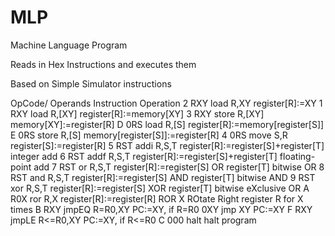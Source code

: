 MLP
===

Machine Language Program

Reads in Hex Instructions and executes them

Based on Simple Simulator instructions

OpCode/
Operands  Instruction       Operation
  2  RXY    load  R,XY        register[R]:=XY
  1  RXY    load  R,[XY]      register[R]:=memory[XY]
  3  RXY    store R,[XY]      memory[XY]:=register[R]
  D  0RS    load  R,[S]       register[R]:=memory[register[S]]
  E  0RS    store R,[S]       memory[register[S]]:=register[R]
  4  0RS    move  S,R         register[S]:=register[R]
  5  RST    addi  R,S,T       register[R]:=register[S]+register[T]
                                 integer add
  6  RST    addf  R,S,T       register[R]:=register[S]+register[T]
                                 floating-point add
  7  RST    or    R,S,T       register[R]:=register[S] OR register[T]
                                 bitwise OR
  8  RST    and   R,S,T       register[R]:=register[S] AND register[T]
                                 bitwise AND
  9  RST    xor   R,S,T       register[R]:=register[S] XOR register[T]
                                 bitwise eXclusive OR
  A  R0X    ror   R,X         register[R]:=register[R] ROR X
                                 ROtate Right register R for X times
  B  RXY    jmpEQ R=R0,XY     PC:=XY, if R=R0
     0XY    jmp   XY          PC:=XY
  F  RXY    jmpLE R<=R0,XY    PC:=XY, if R<=R0
  C  000    halt              halt program
